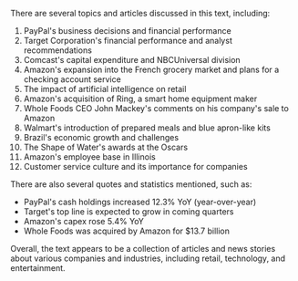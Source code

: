 There are several topics and articles discussed in this text, including:

1. PayPal's business decisions and financial performance
2. Target Corporation's financial performance and analyst recommendations
3. Comcast's capital expenditure and NBCUniversal division
4. Amazon's expansion into the French grocery market and plans for a checking account service
5. The impact of artificial intelligence on retail
6. Amazon's acquisition of Ring, a smart home equipment maker
7. Whole Foods CEO John Mackey's comments on his company's sale to Amazon
8. Walmart's introduction of prepared meals and blue apron-like kits
9. Brazil's economic growth and challenges
10. The Shape of Water's awards at the Oscars
11. Amazon's employee base in Illinois
12. Customer service culture and its importance for companies

There are also several quotes and statistics mentioned, such as:

* PayPal's cash holdings increased 12.3% YoY (year-over-year)
* Target's top line is expected to grow in coming quarters
* Amazon's capex rose 5.4% YoY
* Whole Foods was acquired by Amazon for $13.7 billion

Overall, the text appears to be a collection of articles and news stories about various companies and industries, including retail, technology, and entertainment.